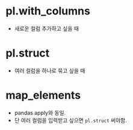 # pl.with_columns
- 새로운 컬럼 추가하고 싶을 때

# pl.struct
- 여러 컬럼을 하나로 묶고 싶을 때

# map_elements
- pandas apply와 동일.
- 단 여러 컬럼을 입력받고 싶으면 `pl.struct` 써야함.
